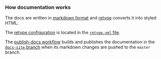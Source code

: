 ### How documentation works

The docs are written in [markdown format](https://en.wikipedia.org/wiki/Markdown) and [retype](https://retype.com/) converts it
into styled HTML.

The [retype configuration](https://retype.com/configuration/project/) is located in
the [`retype.yml` file](https://github.com/ddnexus/pagy/blob/master/retype.yml).

The [publish-docs workflow](https://github.com/ddnexus/pagy/blob/master/.github/workflows/publish-docs.yml) builds and
publishes the documentation in the [`docs-site` branch](https://github.com/ddnexus/pagy/tree/docs-site) when its markdown changes
are pushed to the `master` branch.
